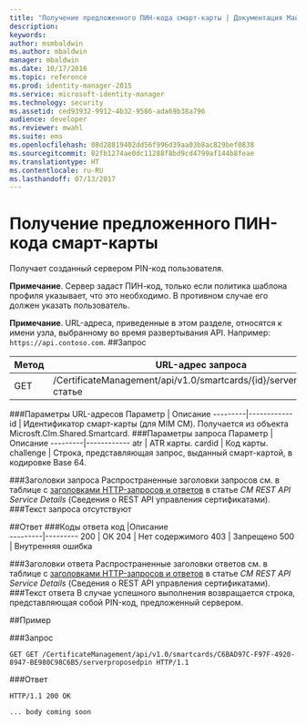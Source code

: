 ```yaml
---
title: "Получение предложенного ПИН-кода смарт-карты | Документация Майкрософт"
description: 
keywords: 
author: msmbaldwin
ms.author: mbaldwin
manager: mbaldwin
ms.date: 10/17/2016
ms.topic: reference
ms.prod: identity-manager-2015
ms.service: microsoft-identity-manager
ms.technology: security
ms.assetid: ced93932-9912-4b32-9586-ada69b38a796
audience: developer
ms.reviewer: mwahl
ms.suite: ems
ms.openlocfilehash: 08d28819402dd56f996d39aa03b8ac829bef0838
ms.sourcegitcommit: 02fb1274ae0dc11288f8bd9cd4799af144b8feae
ms.translationtype: HT
ms.contentlocale: ru-RU
ms.lasthandoff: 07/13/2017
---
```

# <a name="get-smartcard-proposed-pin"></a>Получение предложенного ПИН-кода смарт-карты
Получает созданный сервером PIN-код пользователя.

**Примечание**. Сервер задаст ПИН-код, только если политика шаблона профиля указывает, что это необходимо. В противном случае его должен указать пользователь.

**Примечание**. URL-адреса, приведенные в этом разделе, относятся к имени узла, выбранному во время развертывания API. Например: `https://api.contoso.com`.
##<a name="request"></a>Запрос


Метод  |URL-адрес запроса  
---------|---------
GET     |/CertificateManagement/api/v1.0/smartcards/{id}/serverproposedpв статье

###<a name="url-parameters"></a>Параметры URL-адресов
Параметр | Описание
---------|------------
id | Идентификатор смарт-карты (для MIM CM). Получается из объекта Microsft.Clm.Shared.Smartcard.
###<a name="query-parameters"></a>Параметры запроса
Параметр | Описание
---------|------------
atr | ATR карты.
cardid | Код карты.
challenge | Строка, представляющая запрос, выданный смарт-картой, в кодировке Base 64.

###<a name="request-headers"></a>Заголовки запроса
Распространенные заголовки запросов см. в таблице c [заголовками HTTP-запросов и ответов](certificate-management-rest-api-service-details.md#http-request-and-response-headers) в статье *CM REST API Service Details* (Сведения о REST API управления сертификатами).
###<a name="request-body"></a>Текст запроса
отсутствуют

##<a name="response"></a>Ответ
###<a name="response-codes"></a>Коды ответа
код  |Описание  
---------|---------
200     | ОК
204 | Нет содержимого
403 | Запрещено
500 | Внутренняя ошибка

###<a name="response-headers"></a>Заголовки ответа
Распространенные заголовки ответов см. в таблице с [заголовками HTTP-запросов и ответов](certificate-management-rest-api-service-details.md#http-request-and-response-headers) в статье *CM REST API Service Details* (Сведения о REST API управления сертификатами).
###<a name="response-body"></a>Текст ответа
В случае успешного выполнения возвращается строка, представляющая собой PIN-код, предложенный сервером.

##<a name="example"></a>Пример

###<a name="request"></a>Запрос
```
GET GET /CertificateManagement/api/v1.0/smartcards/C6BAD97C-F97F-4920-8947-BE980C98C6B5/serverproposedpin HTTP/1.1
```
###<a name="response"></a>Ответ
```
HTTP/1.1 200 OK

... body coming soon
```       
